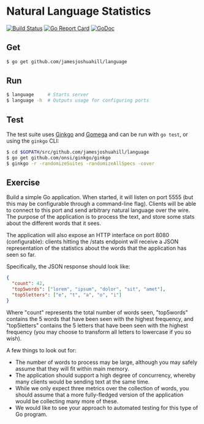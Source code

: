 # Natural Language Statistics

[![Build Status](https://travis-ci.org/jamesjoshuahill/language.svg?branch=master)](https://travis-ci.org/jamesjoshuahill/language) [![Go Report Card](https://goreportcard.com/badge/github.com/jamesjoshuahill/language)](https://goreportcard.com/report/github.com/jamesjoshuahill/language) [![GoDoc](https://godoc.org/github.com/jamesjoshuahill/language?status.svg)](https://godoc.org/github.com/jamesjoshuahill/language)

## Get

```bash
$ go get github.com/jamesjoshuahill/language
```

## Run

```bash
$ language     # Starts server
$ language -h  # Outputs usage for configuring ports
```

## Test

The test suite uses [Ginkgo](https://onsi.github.io/ginkgo/) and [Gomega](https://onsi.github.io/gomega/) and can be run with `go test`, or using the `ginkgo` CLI:

```bash
$ cd $GOPATH/src/github.com/jamesjoshuahill/language
$ go get github.com/onsi/ginkgo/ginkgo
$ ginkgo -r -randomizeSuites -randomizeAllSpecs -cover
```

## Exercise

Build a simple Go application. When started, it will listen on port 5555 (but this may be configurable through a command-line flag). Clients will be able to connect to this port and send arbitrary natural language over the wire. The purpose of the application is to process the text, and store some stats about the different words that it sees.

The application will also expose an HTTP interface on port 8080 (configurable): clients hitting the /stats endpoint will receive a JSON representation of the statistics about the words that the application has seen so far.

Specifically, the JSON response should look like:

```json
{
  "count": 42,
  "top5words": ["lorem", "ipsum", "dolor", "sit", "amet"],
  "top5letters": ["e", "t", "a", "o", "i"]
}
```

Where "count" represents the total number of words seen, "top5words" contains the 5 words that have been seen with the highest frequency, and "top5letters" contains the 5 letters that have been seen with the highest frequency (you may choose to transform all letters to lowercase if you so wish).

A few things to look out for:
* The number of words to process may be large, although you may safely assume that they will fit within main memory.
* The application should support a high degree of concurrency, whereby many clients would be sending text at the same time.
* While we only expect three metrics over the collection of words, you should assume that a more fully-fledged version of the application would be collecting many more of these.
* We would like to see your approach to automated testing for this type of Go program.
